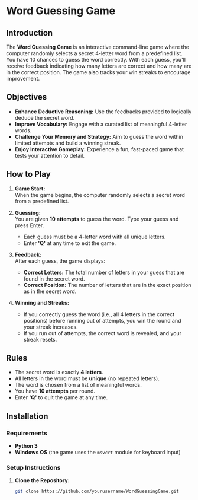 # Word Guessing Game

## Introduction
The **Word Guessing Game** is an interactive command-line game where the computer randomly selects a secret 4-letter word from a predefined list. You have 10 chances to guess the word correctly. With each guess, you'll receive feedback indicating how many letters are correct and how many are in the correct position. The game also tracks your win streaks to encourage improvement.

## Objectives
- **Enhance Deductive Reasoning:** Use the feedbacks provided to logically deduce the secret word.
- **Improve Vocabulary:** Engage with a curated list of meaningful 4-letter words.
- **Challenge Your Memory and Strategy:** Aim to guess the word within limited attempts and build a winning streak.
- **Enjoy Interactive Gameplay:** Experience a fun, fast-paced game that tests your attention to detail.

## How to Play
1. **Game Start:**  
   When the game begins, the computer randomly selects a secret word from a predefined list.

2. **Guessing:**  
   You are given **10 attempts** to guess the word. Type your guess and press Enter.  
   - Each guess must be a 4-letter word with all unique letters.
   - Enter **'Q'** at any time to exit the game.

3. **Feedback:**  
   After each guess, the game displays:
   - **Correct Letters:** The total number of letters in your guess that are found in the secret word.
   - **Correct Position:** The number of letters that are in the exact position as in the secret word.

4. **Winning and Streaks:**  
   - If you correctly guess the word (i.e., all 4 letters in the correct positions) before running out of attempts, you win the round and your streak increases.
   - If you run out of attempts, the correct word is revealed, and your streak resets.

## Rules
- The secret word is exactly **4 letters**.
- All letters in the word must be **unique** (no repeated letters).
- The word is chosen from a list of meaningful words.
- You have **10 attempts** per round.
- Enter **'Q'** to quit the game at any time.

## Installation
### Requirements
- **Python 3**  
- **Windows OS** (the game uses the `msvcrt` module for keyboard input)

### Setup Instructions
1. **Clone the Repository:**
   ```bash
   git clone https://github.com/yourusername/WordGuessingGame.git

